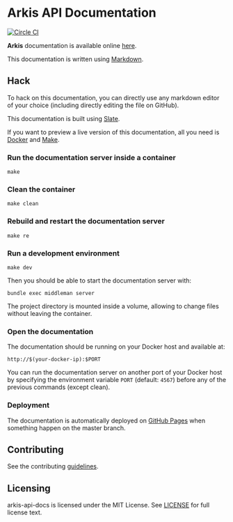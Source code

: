 # Arkis API Documentation
[![Circle CI](https://circleci.com/gh/ContainerHQ/arkis-api-docs.svg?style=svg)](https://circleci.com/gh/ContainerHQ/arkis-api-docs)

**Arkis** documentation is available online [here](http://containerhq.github.io/arkis-api-docs/).

This documentation is written using
[Markdown](https://guides.github.com/features/mastering-markdown/).

## Hack

To hack on this documentation, you can directly use any markdown editor of
your choice (including directly editing the file on GitHub).

This documentation is built using [Slate](https://github.com/tripit/slate/).

If you want to preview a live version of this documentation, all you need
is [Docker](http://www.docker.com) and [Make](http://www.gnu.org/software/make/).

### Run the documentation server inside a container

    make

### Clean the container

    make clean

### Rebuild and restart the documentation server

    make re

### Run a development environment

    make dev

Then you should be able to start the documentation server with:

    bundle exec middleman server

The project directory is mounted inside a volume, allowing to change files
without leaving the container.

### Open the documentation

The documentation should be running on your Docker host and available at:

    http://$(your-docker-ip):$PORT

You can run the documentation server on another port of your Docker host
by specifying the environment variable `PORT` (default: `4567`) before any
of the previous commands (except clean).

### Deployment

 The documentation is automatically deployed on
[GitHub Pages](https://pages.github.com/) when something happen on the
master branch.

## Contributing

See the contributing [guidelines](/contributing).

## Licensing
arkis-api-docs is licensed under the MIT License. See [LICENSE](/license) for
full license text.
